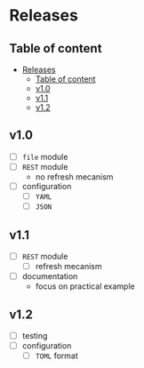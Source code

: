 # Releases

## Table of content

- [Releases](#releases)
  - [Table of content](#table-of-content)
  - [v1.0](#v10)
  - [v1.1](#v11)
  - [v1.2](#v12)

## v1.0

- [ ] `file` module
- [ ] `REST` module
  - no refresh mecanism
- [ ] configuration
  - [ ] `YAML`
  - [ ] `JSON`

## v1.1

- [ ] `REST` module
  - [ ] refresh mecanism
- [ ] documentation
  - focus on practical example

## v1.2

- [ ] testing
- [ ] configuration
  - [ ] `TOML` format
